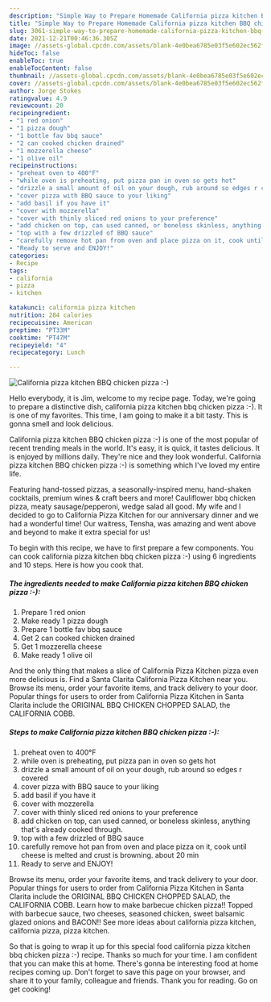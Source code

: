 ```yaml
---
description: "Simple Way to Prepare Homemade California pizza kitchen BBQ chicken pizza :-)"
title: "Simple Way to Prepare Homemade California pizza kitchen BBQ chicken pizza :-)"
slug: 3061-simple-way-to-prepare-homemade-california-pizza-kitchen-bbq-chicken-pizza
date: 2021-12-21T00:46:36.305Z
image: //assets-global.cpcdn.com/assets/blank-4e0bea6785e03f5e602ec562f230caae08da540cada707380b4fe1bbebba43da.png
hideToc: false
enableToc: true
enableTocContent: false
thumbnail: //assets-global.cpcdn.com/assets/blank-4e0bea6785e03f5e602ec562f230caae08da540cada707380b4fe1bbebba43da.png
cover: //assets-global.cpcdn.com/assets/blank-4e0bea6785e03f5e602ec562f230caae08da540cada707380b4fe1bbebba43da.png
author: Jorge Stokes
ratingvalue: 4.9
reviewcount: 20
recipeingredient:
- "1 red onion"
- "1 pizza dough"
- "1 bottle fav bbq sauce"
- "2 can cooked chicken drained"
- "1 mozzerella cheese"
- "1 olive oil"
recipeinstructions:
- "preheat oven to 400°F"
- "while oven is preheating, put pizza pan in oven so gets hot"
- "drizzle a small amount of oil on your dough, rub around so edges r covered"
- "cover pizza with BBQ sauce to your liking"
- "add basil if you have it"
- "cover with mozzerella"
- "cover with thinly sliced red onions to your preference"
- "add chicken on top, can used canned, or boneless skinless, anything that&#39;s already cooked through."
- "top with a few drizzled of BBQ sauce"
- "carefully remove hot pan from oven and place pizza on it, cook until cheese is melted and crust is browning. about 20 min"
- "Ready to serve and ENJOY!"
categories:
- Recipe
tags:
- california
- pizza
- kitchen

katakunci: california pizza kitchen 
nutrition: 284 calories
recipecuisine: American
preptime: "PT33M"
cooktime: "PT47M"
recipeyield: "4"
recipecategory: Lunch

---
```



![California pizza kitchen BBQ chicken pizza :-)](//assets-global.cpcdn.com/assets/blank-4e0bea6785e03f5e602ec562f230caae08da540cada707380b4fe1bbebba43da.png)

Hello everybody, it is Jim, welcome to my recipe page. Today, we're going to prepare a distinctive dish, california pizza kitchen bbq chicken pizza :-). It is one of my favorites. This time, I am going to make it a bit tasty. This is gonna smell and look delicious.

California pizza kitchen BBQ chicken pizza :-) is one of the most popular of recent trending meals in the world. It's easy, it is quick, it tastes delicious. It is enjoyed by millions daily. They're nice and they look wonderful. California pizza kitchen BBQ chicken pizza :-) is something which I've loved my entire life.

Featuring hand-tossed pizzas, a seasonally-inspired menu, hand-shaken cocktails, premium wines &amp; craft beers and more! Cauliflower bbq chicken pizza, meaty sausage/pepperoni, wedge salad all good. My wife and I decided to go to California Pizza Kitchen for our anniversary dinner and we had a wonderful time! Our waitress, Tensha, was amazing and went above and beyond to make it extra special for us!


To begin with this recipe, we have to first prepare a few components. You can cook california pizza kitchen bbq chicken pizza :-) using 6 ingredients and 10 steps. Here is how you cook that.

<!--inarticleads1-->

##### The ingredients needed to make California pizza kitchen BBQ chicken pizza :-):

1. Prepare 1 red onion
1. Make ready 1 pizza dough
1. Prepare 1 bottle fav bbq sauce
1. Get 2 can cooked chicken drained
1. Get 1 mozzerella cheese
1. Make ready 1 olive oil


And the only thing that makes a slice of California Pizza Kitchen pizza even more delicious is. Find a Santa Clarita California Pizza Kitchen near you. Browse its menu, order your favorite items, and track delivery to your door. Popular things for users to order from California Pizza Kitchen in Santa Clarita include the ORIGINAL BBQ CHICKEN CHOPPED SALAD, the CALIFORNIA COBB. 

<!--inarticleads2-->

##### Steps to make California pizza kitchen BBQ chicken pizza :-):

1. preheat oven to 400°F
1. while oven is preheating, put pizza pan in oven so gets hot
1. drizzle a small amount of oil on your dough, rub around so edges r covered
1. cover pizza with BBQ sauce to your liking
1. add basil if you have it
1. cover with mozzerella
1. cover with thinly sliced red onions to your preference
1. add chicken on top, can used canned, or boneless skinless, anything that&#39;s already cooked through.
1. top with a few drizzled of BBQ sauce
1. carefully remove hot pan from oven and place pizza on it, cook until cheese is melted and crust is browning. about 20 min
1. Ready to serve and ENJOY!

Browse its menu, order your favorite items, and track delivery to your door. Popular things for users to order from California Pizza Kitchen in Santa Clarita include the ORIGINAL BBQ CHICKEN CHOPPED SALAD, the CALIFORNIA COBB. Learn how to make barbecue chicken pizza!! Topped with barbecue sauce, two cheeses, seasoned chicken, sweet balsamic glazed onions and BACON!! See more ideas about california pizza kitchen, california pizza, pizza kitchen. 

So that is going to wrap it up for this special food california pizza kitchen bbq chicken pizza :-) recipe. Thanks so much for your time. I am confident that you can make this at home. There's gonna be interesting food at home recipes coming up. Don't forget to save this page on your browser, and share it to your family, colleague and friends. Thank you for reading. Go on get cooking!
